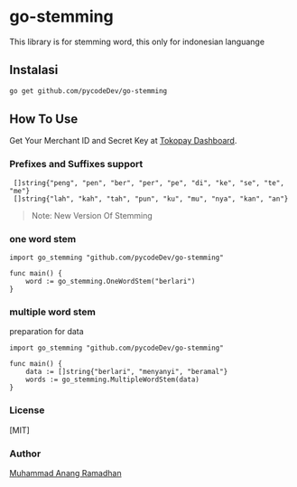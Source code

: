 # go-stemming

This library is for stemming word, this only for indonesian languange

## Instalasi

```bash
go get github.com/pycodeDev/go-stemming
```

## How To Use
Get Your Merchant ID and Secret Key at [Tokopay Dashboard](https://dash.go-tokopay.id/pengaturan/secret-key).

### Prefixes and Suffixes support

```golang
 []string{"peng", "pen", "ber", "per", "pe", "di", "ke", "se", "te", "me"}
 []string{"lah", "kah", "tah", "pun", "ku", "mu", "nya", "kan", "an"}
```
> Note:
> New Version Of Stemming

### one word stem

```golang
import go_stemming "github.com/pycodeDev/go-stemming"

func main() {
    word := go_stemming.OneWordStem("berlari")
}
```

### multiple word stem
preparation for data
```golang
import go_stemming "github.com/pycodeDev/go-stemming"

func main() {
    data := []string{"berlari", "menyanyi", "beramal"}
    words := go_stemming.MultipleWordStem(data)
}
```

### License

[MIT]

### Author

[Muhammad Anang Ramadhan](mailto:muhammadanangr@gmail.com)
